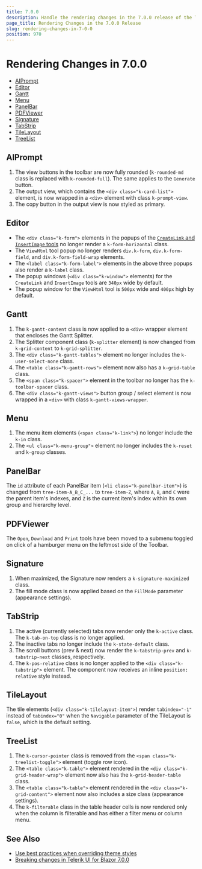 ```yaml
---
title: 7.0.0
description: Handle the rendering changes in the 7.0.0 release of the Telerik UI for Blazor components.
page_title: Rendering Changes in the 7.0.0 Release
slug: rendering-changes-in-7-0-0
position: 970
---
```


# Rendering Changes in 7.0.0

* [AIPrompt](#aiprompt)
* [Editor](#editor)
* [Gantt](#gantt)
* [Menu](#menu)
* [PanelBar](#panelbar)
* [PDFViewer](#pdfviewer)
* [Signature](#signature)
* [TabStrip](#tabstrip)
* [TileLayout](#tilelayout)
* [TreeList](#treelist)

## AIPrompt

1. The view buttons in the toolbar are now fully rounded (`k-rounded-md` class is replaced with `k-rounded-full`). The same applies to the `Generate` button.
2. The output view, which contains the `<div class="k-card-list">` element, is now wrapped in a `<div>` element with class `k-prompt-view`.
3. The copy button in the output view is now styled as primary.

## Editor

* The `<div class="k-form">` elements in the popups of the [`CreateLink` and `InsertImage` tools](slug://editor-built-in-tools) no longer render a `k-form-horizontal` class.
* The `ViewHtml` tool popup no longer renders `div.k-form`, `div.k-form-field`, and `div.k-form-field-wrap` elements.
* The `<label class="k-form-label">` elements in the above three popups also render a `k-label` class.
* The popup windows (`<div class="k-window">` elements) for the `CreateLink` and `InsertImage` tools are `340px` wide by default.
* The popup window for the `ViewHtml` tool is `500px` wide and `400px` high by default.

## Gantt

1. The `k-gantt-content` class is now applied to a `<div>` wrapper element that encloses the Gantt Splitter.
2. The Splitter component class (`k-splitter` element) is now changed from `k-grid-content` to `k-grid-splitter`.
3. The `<div class="k-gantt-tables">` element no longer includes the `k-user-select-none` class.
4. The `<table class="k-gantt-rows">` element now also has a `k-grid-table` class.
5. The `<span class="k-spacer">` element in the toolbar no longer has the `k-toolbar-spacer` class.
6. The `<div class="k-gantt-views">` button group / select element is now wrapped in a `<div>` with class `k-gantt-views-wrapper`.

## Menu

1. The menu item elements (`<span class="k-link">`) no longer include the `k-in` class.
2. The `<ul class="k-menu-group">` element no longer includes the `k-reset` and `k-group` classes.

## PanelBar

The `id` attribute of each PanelBar item (`<li class="k-panelbar-item">`) is changed from `tree-item-A_B_C_...` to `tree-item-Z`, where `A`, `B`, and `C` were the parent item's indexes, and `Z` is the current item's index within its own group and hierarchy level.

## PDFViewer

The `Open`, `Download` and `Print` tools have been moved to a submenu toggled on click of a hamburger menu on the leftmost side of the Toolbar.

## Signature

1. When maximized, the Signature now renders a `k-signature-maximized` class.
2. The fill mode class is now applied based on the `FillMode` parameter (appearance settings).

## TabStrip

1. The active (currently selected) tabs now render only the `k-active` class. The `k-tab-on-top` class is no longer applied.
2. The inactive tabs no longer include the `k-state-default` class.
3. The scroll buttons (prev & next) now render the `k-tabstrip-prev` and `k-tabstrip-next` classes, respectively.
4. The `k-pos-relative` class is no longer applied to the `<div class="k-tabstrip">` element. The component now receives an inline `position: relative` style instead.

## TileLayout

The tile elements (`<div class="k-tilelayout-item">`) render `tabindex="-1"` instead of `tabindex="0"` when the `Navigable` parameter of the TileLayout is `false`, which is the default setting.

## TreeList

1. The `k-cursor-pointer` class is removed from the `<span class="k-treelist-toggle">` element (toggle row icon).
2. The `<table class="k-table">` element rendered in the `<div class="k-grid-header-wrap">` element now also has the `k-grid-header-table` class.
3. The `<table class="k-table">` element rendered in the `<div class="k-grid-content">` element now also includes a size class (appearance settings).
4. The `k-filterable` class in the table header cells is now rendered only when the column is filterable and has either a filter menu or column menu.

## See Also

* [Use best practices when overriding theme styles](slug://themes-override#best-practices)
* [Breaking changes in Telerik UI for Blazor 7.0.0](slug://changes-in-7-0-0)
